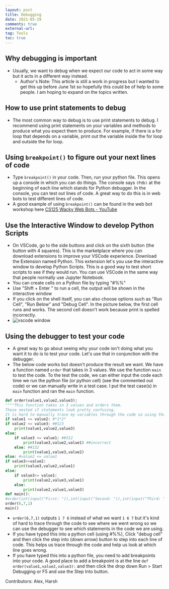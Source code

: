 ```yaml
---
layout: post
title: Debugging 
date: 2021-05-29
comments: true
external-url:
tag: Tools
toc: true
---
```


<!-- markdownlint-disable MD004 MD009 MD014 MD024 MD031 MD040 -->

## Why debugging is important

- Usually, we want to debug when we expect our code to act in some way but it acts in a different way instead.
  - Author's Note: This article is still a work in progress but I wanted to get this up before June 1st so hopefully this could be of help to some people. I am hoping to expand on the topics written.

## How to use print statements to debug

- The most common way to debug is to use print statements to debug. I recommend using print statements on your variables and methods to produce what you expect them to produce. For example, if there is a for loop that depends on a variable, print out the variable inside the for loop and outside the for loop.

## Using `breakpoint()`  to figure out your next lines of code

- Type ` breakpoint() ` in your code. Then, run your python file. This opens up a console in which you can do things. The console says ` (Pdb) ` at the beginning of each line which stands for Python debugger. In the console, you can test out lines of code. A great way to do this is in web bots to test different lines of code.
- A good example of using `breakpoint()` can be found in the web bot workshop here [CS125 Wacky Web Bots - YouTube](https://youtu.be/07YsSpcDjHI?t=2293) <!-- Could we link a video that has -->

## Use the Interactive Window to develop Python Scripts

- On VSCode, go to the side buttons and click on the sixth button (the button with 4 squares). This is the marketplace where you can download extensions to improve your VSCode experience. Download the Extension named Python. This extension let's you use the interactive window to develop Python Scripts. This is a good way to test short scripts to see if they would run. You can use VSCode in the same way that people normally use Jupyter Notebook.
- You can create cells on a Python file by typing "#%%"
- Use "Shift + Enter " to run a cell, the output will be shown in the interactive window
- If you click on the shell itself, you can also choose options such as "Run Cell", "Run Below" and "Debug Cell". In the picture below, the first cell runs and works. The second cell doesn't work because print is spelled incorrectly.
- ![vscode window](https://remnote-user-data.s3.amazonaws.com/JbQektfjKlrvn-Hk4h_LnGN8WYArjMWGq_Mxdpcoi5dylv0PEOxzimppv-343i4Ds1HeSqWZYtOMbC6PlQ8SnzOTD7zBruELx2UF71_fJxjRqtHNXpW0BqwIYv1PE7MW.png)

## Using the debugger to test your code

- A great way to go about seeing why your code isn't doing what you want it to do is to test your code. Let's use that in conjunction with the debugger.
- The below code works but doesn't produce the result we want. We have a function named `order` that takes in 3 values. We use the function `main` to test the code. To the test the code, we can either input the code each time we run the python file (or python cell) (see the commented out code) or we can manually write in a test case. I put the test case(s) in `main` function and ran the `main` function.
```python
def order(value1,value2,value3):
""""This function takes in 3 values and orders them.
These nested if statements look pretty confusing. 
It is hard to manually trace my variables through the code so using the debugger helps."""
if value1 <= value2: #*1*2* 
if value2 <= value3: ##123
    print(value1,value2,value3)
else:
    if value3 <= value1: ##312
        print(value3,value2,value1) ##incorrect
    else: ##132
        print(value1,value3,value2)
else: #value2 <= value1
if value3<=value2:
    print(value3,value2,value1)
else:
    if value3<= value1:
        print(value2,value3,value1)
    else:
        print(value2,value1,value3)
def main():
#order(int(input("First: ")),int(input("Second: ")),int(input("Third: ")))
order(6,7,1)
main()
```
- `order(6,7,1)` outputs `1 7 6` instead of what we want `1 6 7`  but it's kind of hard to trace through the code to see where we went wrong so we can use the debugger to see which statements in the code we are using.
- If you have typed this into a python cell (using #%%), Click "debug cell" and then click the step into (down arrow) button to step into each line of code. This helps us trace through the code and help us look at which line goes wrong.
- If you have typed this into a python file, you need to add breakpoints into your code. A good place to add a breakpoint is at the line `def order(value1,value2,value3):` and then click the drop down Run > Start Debugging or F5 and use the Step Into button.

Contributors: Alex, Harsh
